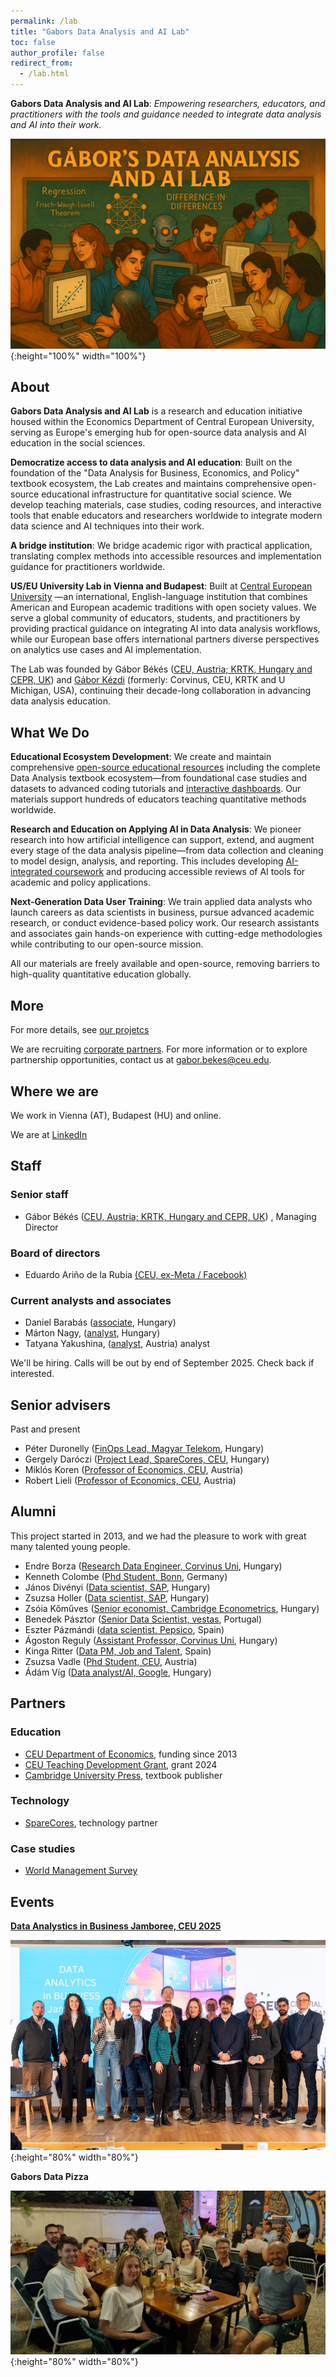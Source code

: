 ```yaml
---
permalink: /lab
title: "Gabors Data Analysis and AI Lab"
toc: false
author_profile: false
redirect_from:
  - /lab.html
---
```


**Gabors Data Analysis and AI Lab**: *Empowering researchers, educators, and practitioners with the tools and guidance needed to integrate data analysis and AI into their work.*

![lab cover](images/lab-image1.png){:height="100%" width="100%"}

## About

**Gabors Data Analysis and AI Lab** is a research and education initiative housed within the Economics Department of Central European University, serving as Europe's emerging hub for open-source data analysis and AI education in the social sciences.

**Democratize access to data analysis and AI education**: Built on the foundation of the "Data Analysis for Business, Economics, and Policy" textbook ecosystem, the Lab creates and maintains comprehensive open-source educational infrastructure for quantitative social science. We develop teaching materials, case studies, coding resources, and interactive tools that enable educators and researchers worldwide to integrate modern data science and AI techniques into their work.

**A bridge institution**: We bridge academic rigor with practical application, translating complex methods into accessible resources and implementation guidance for practitioners worldwide. 

**US/EU University Lab in Vienna and Budapest**: Built at [Central European University](https://www.ceu.edu/) —an international, English-language institution that combines American and European academic traditions with open society values. We serve a global community of educators, students, and practitioners by providing practical guidance on integrating AI into data analysis workflows, while our European base offers international partners diverse perspectives on analytics use cases and AI implementation.

The Lab was founded by Gábor Békés ([CEU, Austria; KRTK, Hungary and CEPR, UK](https://www.gaborbekes.com)) and [Gábor Kézdi](https://kezdigabor.life/) (formerly: Corvinus, CEU, KRTK and U Michigan, USA), continuing their decade-long collaboration in advancing data analysis education.

## What We Do

**Educational Ecosystem Development**: We create and maintain comprehensive [open-source educational resources](https://github.com/gabors-data-analysis/) including the complete Data Analysis textbook ecosystem—from foundational case studies and datasets to advanced coding tutorials and [interactive dashboards](dashboards.gabors-data-analysis.com). Our materials support hundreds of educators teaching quantitative methods worldwide.

**Research and Education on Applying AI in Data Analysis**: We pioneer research into how artificial intelligence can support, extend, and augment every stage of the data analysis pipeline—from data collection and cleaning to model design, analysis, and reporting. This includes developing [AI-integrated coursework](https://gabors-data-analysis.com/ai-course/) and producing accessible reviews of AI tools for academic and policy applications.

**Next-Generation Data User Training**: We train applied data analysts who launch careers as data scientists in business, pursue advanced academic research, or conduct evidence-based policy work. Our research assistants and associates gain hands-on experience with cutting-edge methodologies while contributing to our open-source mission.

All our materials are freely available and open-source, removing barriers to high-quality quantitative education globally.


## More 

For more details, see [our projetcs](/gabors-lab-projects.md)

We are recruiting [corporate partners](lab-partners.md). For more information or to explore partnership opportunities, contact us at [gabor.bekes@ceu.edu](mailto:gabor.bekes@ceu.edu).


## Where we are


We work in Vienna (AT), Budapest (HU) and online. 

We are at [LinkedIn](https://www.linkedin.com/company/gabors-data-lab/)


## Staff

### Senior staff

* Gábor Békés ([CEU, Austria; KRTK, Hungary and CEPR, UK](https://www.gaborbekes.com)) , Managing Director

### Board of directors

* Eduardo Ariño de la Rubia [(CEU, ex-Meta / Facebook)](https://www.linkedin.com/in/earino/)

### Current analysts and associates

* Daniel Barabás ([associate](https://www.linkedin.com/in/barab%C3%A1s-d%C3%A1niel-853179211/), Hungary)
* Márton Nagy, ([analyst](https://www.linkedin.com/in/nagymarton/), Hungary) 
* Tatyana Yakushina, ([analyst](https://www.linkedin.com/in/tatyana-yakushina/), Austria) analyst

We'll be hiring. Calls will be out by end of September 2025. Check back if interested. 

## Senior advisers 

Past and present

* Péter Duronelly ([FinOps Lead, Magyar Telekom](https://www.linkedin.com/in/peter-duronelly-44a98188/), Hungary)
* Gergely Daróczi ([Project Lead, SpareCores, CEU](https://www.linkedin.com/in/daroczig/), Hungary)
* Miklós Koren ([Professor of Economics, CEU](https://www.linkedin.com/in/miklos-koren-b535a42a/), Austria)
* Robert Lieli ([Professor of Economics, CEU](https://people.ceu.edu/robert_lieli), Austria)


## Alumni

This project started in 2013, and we had the pleasure to work with great many talented young people. 

* Endre Borza ([Research Data Engineer, Corvinus Uni](https://www.linkedin.com/in/endremborza/), Hungary)
* Kenneth Colombe ([Phd Student, Bonn](https://www.linkedin.com/in/kenneth-colombe/), Germany)
* János Divényi ([Data scientist, SAP](https://www.linkedin.com/in/janosdivenyi/), Hungary)
* Zsuzsa Holler ([Data scientist, SAP](https://www.linkedin.com/in/zsuzsa-holler-70bba031/), Hungary)
* Zsóia Kőműves ([Senior economist, Cambridge Econometrics](https://www.linkedin.com/in/zsofia-komuves-05651339/), Hungary)
* Benedek Pásztor ([Senior Data Scientist, vestas](https://www.linkedin.com/in/benedek-pasztor/), Portugal)
* Eszter Pázmándi ([data scientist, Pepsico](https://www.linkedin.com/in/eszterpazmandi/), Spain)
* Ágoston Reguly ([Assistant Professor, Corvinus Uni](https://regulyagoston.github.io/), Hungary)
* Kinga Ritter ([Data PM, Job and Talent](https://www.linkedin.com/in/eszterpazmandi/), Spain)
* Zsuzsa Vadle ([Phd Student, CEU](https://www.linkedin.com/in/zsuzsannavadle/), Austria)
* Ádám Víg ([Data analyst/AI, Google](https://www.linkedin.com/in/adam-vig-250729196/), Hungary)


## Partners

### Education

* [CEU Department of Economics](https://economics.ceu.edu/), funding since 2013
* [CEU Teaching Development Grant](https://elkana.ceu.edu/), grant 2024
* [Cambridge University Press](https://www.cambridge.org/highereducation/books/data-analysis-for-business-economics-and-policy/D67A1B0B56176D6D6A92E27F3F82AA20#overview), textbook publisher

### Technology

* [SpareCores](https://sparecores.com/), technology partner

### Case studies

* [World Management Survey](https://worldmanagementsurvey.org/)

## Events

**[Data Analystics in Business Jamboree, CEU 2025](https://events.ceu.edu/2025-01-10/ceu-data-analytics-business-jamboree)**

![Jamboree 2025 January](images/ceu-jamboree-2025-jan.jpeg){:height="80%" width="80%"}

**Gabors Data Pizza**

![gabors pizza 2025 summer](images/gabors-pizza-2025-aug.jpg){:height="80%" width="80%"} 
